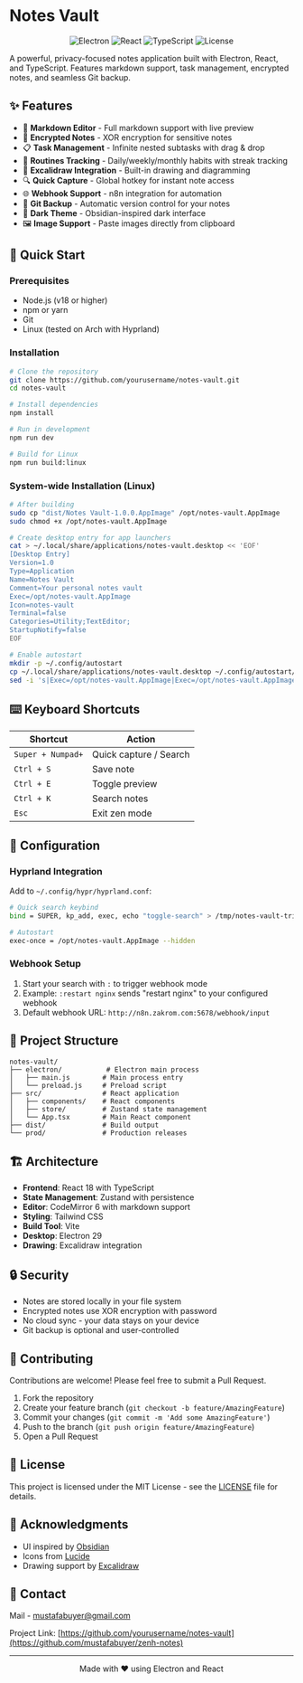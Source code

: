 # Notes Vault

<p align="center">
  <img src="https://img.shields.io/badge/Electron-29.0.1-blue?style=for-the-badge&logo=electron" alt="Electron">
  <img src="https://img.shields.io/badge/React-18.2.0-61DAFB?style=for-the-badge&logo=react" alt="React">
  <img src="https://img.shields.io/badge/TypeScript-5.2.2-3178C6?style=for-the-badge&logo=typescript" alt="TypeScript">
  <img src="https://img.shields.io/badge/License-MIT-green?style=for-the-badge" alt="License">
</p>

A powerful, privacy-focused notes application built with Electron, React, and TypeScript. Features markdown support, task management, encrypted notes, and seamless Git backup.

## ✨ Features

- 📝 **Markdown Editor** - Full markdown support with live preview
- 🔐 **Encrypted Notes** - XOR encryption for sensitive notes
- 📋 **Task Management** - Infinite nested subtasks with drag & drop
- 🔄 **Routines Tracking** - Daily/weekly/monthly habits with streak tracking
- 🎨 **Excalidraw Integration** - Built-in drawing and diagramming
- 🔍 **Quick Capture** - Global hotkey for instant note access
- 🌐 **Webhook Support** - n8n integration for automation
- 💾 **Git Backup** - Automatic version control for your notes
- 🌙 **Dark Theme** - Obsidian-inspired dark interface
- 🖼️ **Image Support** - Paste images directly from clipboard

## 🚀 Quick Start

### Prerequisites
- Node.js (v18 or higher)
- npm or yarn
- Git
- Linux (tested on Arch with Hyprland)

### Installation

```bash
# Clone the repository
git clone https://github.com/yourusername/notes-vault.git
cd notes-vault

# Install dependencies
npm install

# Run in development
npm run dev

# Build for Linux
npm run build:linux
```

### System-wide Installation (Linux)

```bash
# After building
sudo cp "dist/Notes Vault-1.0.0.AppImage" /opt/notes-vault.AppImage
sudo chmod +x /opt/notes-vault.AppImage

# Create desktop entry for app launchers
cat > ~/.local/share/applications/notes-vault.desktop << 'EOF'
[Desktop Entry]
Version=1.0
Type=Application
Name=Notes Vault
Comment=Your personal notes vault
Exec=/opt/notes-vault.AppImage
Icon=notes-vault
Terminal=false
Categories=Utility;TextEditor;
StartupNotify=false
EOF

# Enable autostart
mkdir -p ~/.config/autostart
cp ~/.local/share/applications/notes-vault.desktop ~/.config/autostart/
sed -i 's|Exec=/opt/notes-vault.AppImage|Exec=/opt/notes-vault.AppImage --hidden|' ~/.config/autostart/notes-vault.desktop
```

## ⌨️ Keyboard Shortcuts

| Shortcut | Action |
|----------|--------|
| `Super + Numpad+` | Quick capture / Search |
| `Ctrl + S` | Save note |
| `Ctrl + E` | Toggle preview |
| `Ctrl + K` | Search notes |
| `Esc` | Exit zen mode |

## 🔧 Configuration

### Hyprland Integration
Add to `~/.config/hypr/hyprland.conf`:

```bash
# Quick search keybind
bind = SUPER, kp_add, exec, echo "toggle-search" > /tmp/notes-vault-trigger

# Autostart
exec-once = /opt/notes-vault.AppImage --hidden
```

### Webhook Setup
1. Start your search with `:` to trigger webhook mode
2. Example: `:restart nginx` sends "restart nginx" to your configured webhook
3. Default webhook URL: `http://n8n.zakrom.com:5678/webhook/input`

## 📁 Project Structure

```
notes-vault/
├── electron/           # Electron main process
│   ├── main.js        # Main process entry
│   └── preload.js     # Preload script
├── src/               # React application
│   ├── components/    # React components
│   ├── store/         # Zustand state management
│   └── App.tsx        # Main React component
├── dist/              # Build output
└── prod/              # Production releases
```

## 🏗️ Architecture

- **Frontend**: React 18 with TypeScript
- **State Management**: Zustand with persistence
- **Editor**: CodeMirror 6 with markdown support
- **Styling**: Tailwind CSS
- **Build Tool**: Vite
- **Desktop**: Electron 29
- **Drawing**: Excalidraw integration

## 🔒 Security

- Notes are stored locally in your file system
- Encrypted notes use XOR encryption with password
- No cloud sync - your data stays on your device
- Git backup is optional and user-controlled

## 🤝 Contributing

Contributions are welcome! Please feel free to submit a Pull Request.

1. Fork the repository
2. Create your feature branch (`git checkout -b feature/AmazingFeature`)
3. Commit your changes (`git commit -m 'Add some AmazingFeature'`)
4. Push to the branch (`git push origin feature/AmazingFeature`)
5. Open a Pull Request

## 📝 License

This project is licensed under the MIT License - see the [LICENSE](LICENSE) file for details.

## 🙏 Acknowledgments

- UI inspired by [Obsidian](https://obsidian.md/)
- Icons from [Lucide](https://lucide.dev/)
- Drawing support by [Excalidraw](https://excalidraw.com/)

## 📧 Contact

Mail - mustafabuyer@gmail.com

Project Link: [https://github.com/yourusername/notes-vault](https://github.com/mustafabuyer/zenh-notes)

---

<p align="center">Made with ❤️ using Electron and React</p>
